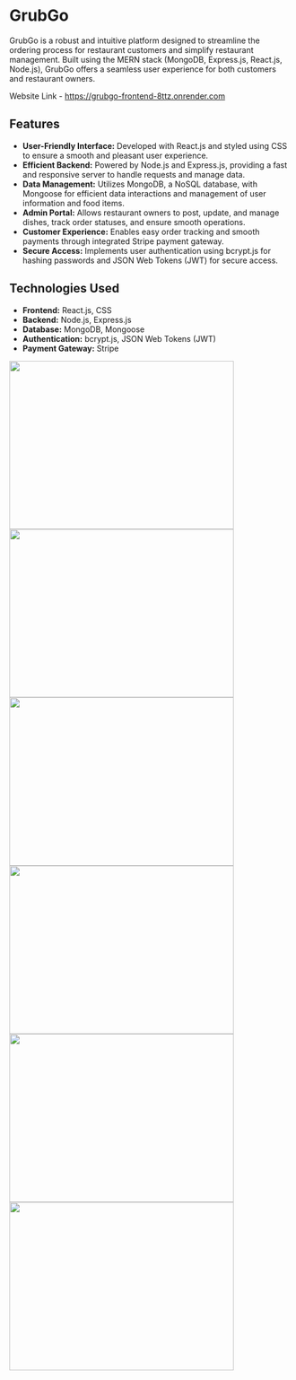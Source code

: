 # GrubGo

GrubGo is a robust and intuitive platform designed to streamline the ordering process for restaurant customers and simplify restaurant management. Built using the MERN stack (MongoDB, Express.js, React.js, Node.js), GrubGo offers a seamless user experience for both customers and restaurant owners.

Website Link - https://grubgo-frontend-8ttz.onrender.com

## Features

- **User-Friendly Interface:** Developed with React.js and styled using CSS to ensure a smooth and pleasant user experience.
- **Efficient Backend:** Powered by Node.js and Express.js, providing a fast and responsive server to handle requests and manage data.
- **Data Management:** Utilizes MongoDB, a NoSQL database, with Mongoose for efficient data interactions and management of user information and food items.
- **Admin Portal:** Allows restaurant owners to post, update, and manage dishes, track order statuses, and ensure smooth operations.
- **Customer Experience:** Enables easy order tracking and smooth payments through integrated Stripe payment gateway.
- **Secure Access:** Implements user authentication using bcrypt.js for hashing passwords and JSON Web Tokens (JWT) for secure access.

## Technologies Used

- **Frontend:** React.js, CSS
- **Backend:** Node.js, Express.js
- **Database:** MongoDB, Mongoose
- **Authentication:** bcrypt.js, JSON Web Tokens (JWT)
- **Payment Gateway:** Stripe
<img width= 400 height=300 src='https://github.com/user-attachments/assets/356876f1-cafa-43ba-b045-e71e7bef7425'>
<img width= 400 height=300 src='https://github.com/user-attachments/assets/bc96d9d0-50b1-4979-9a8c-8224b3f40e36'>
<img width= 400 height=300 src='https://github.com/user-attachments/assets/f993b5af-5da4-4339-9081-1d25fa064e37'>
<img width= 400 height=300 src='https://github.com/user-attachments/assets/461635a2-b932-4c42-b89b-4b9ec168b045'>
<img width= 400 height=300 src='https://github.com/user-attachments/assets/841b6b6c-4789-429c-b7dc-10ced07a76e5'>
<img width= 400 height=300 src='https://github.com/user-attachments/assets/55831e02-98e3-4738-8151-2085acb95c6e'>

